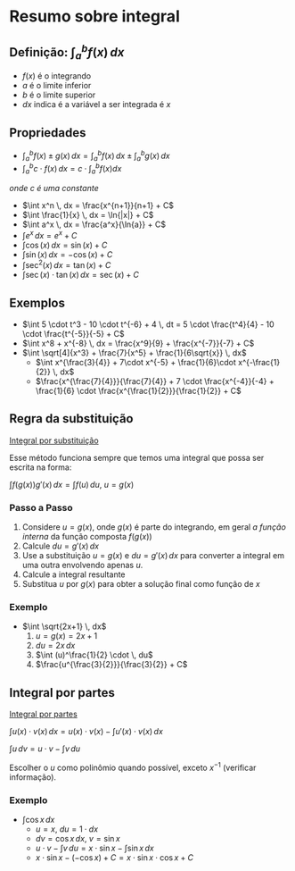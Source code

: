 # Resumo sobre integral
## Definição: $\int_{a}^{b} f(x) \, dx$

- $f(x)$ é o integrando
- $a$ é o limite inferior
- $b$ é o limite superior
- $dx$ indica é a variável a ser integrada é $x$

## Propriedades

- $\int_{a}^{b} f(x) \pm g(x) \, dx = \int_{a}^{b} f(x) \, dx \pm \int_{a}^{b} g(x) \, dx$
- $\int_{a}^{b} c \cdot f(x) \, dx = c \cdot \int_{a}^{b} f(x) dx$

*onde $c$ é uma constante*

- $\int x^n \, dx = \frac{x^{n+1}}{n+1} + C$
- $\int \frac{1}{x} \, dx = \ln{|x|} + C$
- $\int a^x \, dx = \frac{a^x}{\ln{a}} + C$
- $\int e^x \, dx = e^x + C$
- $\int \cos{(x)} \, dx = \sin{(x)} + C$
- $\int \sin{(x)} \, dx = -\cos{(x)} + C$
- $\int \sec^2{(x)} \, dx = \tan{(x)} + C$
- $\int \sec{(x)} \cdot \tan{(x)} \, dx = \sec{(x)} + C$

## Exemplos

- $\int 5 \cdot t^3 - 10 \cdot t^{-6} + 4 \, dt = 5 \cdot \frac{t^4}{4} - 10 \cdot \frac{t^{-5}}{-5} + C$
- $\int x^8 + x^{-8} \, dx = \frac{x^9}{9} + \frac{x^{-7}}{-7} + C$
- $\int \sqrt[4]{x^3} + \frac{7}{x^5} + \frac{1}{6\sqrt{x}} \, dx$
	- $\int x^{\frac{3}{4}} + 7\cdot x^{-5} + \frac{1}{6}\cdot x^{-\frac{1}{2}} \, dx$
	- $\frac{x^{\frac{7}{4}}}{\frac{7}{4}} + 7 \cdot \frac{x^{-4}}{-4} + \frac{1}{6} \cdot \frac{x^{\frac{1}{2}}}{\frac{1}{2}} + C$ 

## Regra da substituição

[Integral por substituição](https://pt.khanacademy.org/math/ap-calculus-ab/ab-integration-new/ab-6-9/a/review-applying-u-substitution)

Esse método funciona sempre que temos uma integral que possa ser escrita na forma:

$\int f(g(x))g'(x) \, dx = \int f(u) \, du$, $u=g(x)$

### Passo a Passo

1. Considere $u = g(x)$, onde $g(x)$ é parte do integrando, em geral *a função interna* da função composta $f(g(x))$
2. Calcule $du = g'(x) \, dx$
3. Use a substituição $u = g(x)$ e $du = g'(x) \, dx$ para converter a integral em uma outra envolvendo apenas $u$.
4. Calcule a integral resultante
5. Substitua $u$ por $g(x)$ para obter a solução final como função de $x$

### Exemplo

- $\int \sqrt{2x+1} \, dx$
	1. $u=g(x) = 2x+1$
	2. $du = 2x \, dx$
	3. $\int (u)^\frac{1}{2} \cdot  \, du$
	4. $\frac{u^{\frac{3}{2}}}{\frac{3}{2}} + C$


## Integral por partes

[Integral por partes](https://pt.khanacademy.org/math/ap-calculus-bc/bc-integration-new/bc-6-11/a/integration-by-parts-review)

$\int u(x) \cdot v(x) \, dx = u(x) \cdot v(x) - \int u'(x) \cdot v(x) \, dx$

$\int u \, dv = u \cdot v - \int v \, du$

Escolher o $u$ como polinômio quando possível, exceto $x^{-1}$ (verificar informação).
### Exemplo

- $\int \cos{x} \, dx$ 
	- $u=x$, $du=1\cdot dx$
	- $dv = \cos{x} \, dx$, $v = \sin{x}$
	- $u\cdot v - \int v \, du = x\cdot \sin{x} - \int \sin{x} \, dx$
	- $x\cdot \sin{x} - (-\cos{x}) + C = x\cdot \sin{x} \cdot \cos{x} + C$

